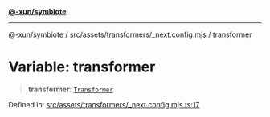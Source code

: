 [**@-xun/symbiote**](../../../../../README.md)

***

[@-xun/symbiote](../../../../../README.md) / [src/assets/transformers/\_next.config.mjs](../README.md) / transformer

# Variable: transformer

> **transformer**: [`Transformer`](../../../type-aliases/Transformer.md)

Defined in: [src/assets/transformers/\_next.config.mjs.ts:17](https://github.com/Xunnamius/symbiote/blob/a1f5561e6e036b3d2f78a95f5bba872cff737ed5/src/assets/transformers/_next.config.mjs.ts#L17)

